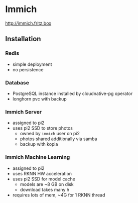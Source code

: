 # Immich

http://immich.fritz.box

## Installation

### Redis

- simple deployment
- no persistence

### Database

- PostgreSQL instance installed by cloudnative-pg operator
- longhorn pvc with backup

### Immich Server

- assigned to pi2
- uses pi2 SSD to store photos
  - owned by `immich` user on pi2
  - photos shared additionally via samba
  - backup with kopia

### Immich Machine Learning

- assigned to pi2
- uses RKNN HW acceleration
- uses pi2 SSD for model cache
  - models are ~8 GB on disk
  - download takes many h
- requires lots of mem, ~4G for 1 RKNN thread
